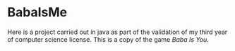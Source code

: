 # BabaIsMe
Here is a project carried out in java as part of the validation of my third year of computer science license. This is a copy of the game *Baba Is You*.
